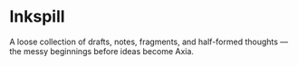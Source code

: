 # Inkspill
A loose collection of drafts, notes, fragments, and half-formed thoughts — the messy beginnings before ideas become Axia.
